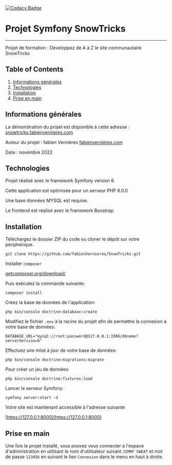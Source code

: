 [![Codacy Badge](https://app.codacy.com/project/badge/Grade/bdf55bf93b1342f69e8adfaafb83eb29)](https://www.codacy.com/gh/fabienVernieres/SnowTricks/dashboard?utm_source=github.com&utm_medium=referral&utm_content=fabienVernieres/SnowTricks&utm_campaign=Badge_Grade)

# Projet Symfony SnowTricks

---

Projet de formation : Développez de A à Z le site communautaire SnowTricks

## Table of Contents

1. [Informations générales](#informations-generales)
2. [Technologies](#technologies)
3. [Installation](#installation)
4. [Prise en main](#prise-en-main)

## Informations générales

La démonstration du projet est disponible à cette adresse :
[snowtricks.fabienvernieres.com](https://snowtricks.fabienvernieres.com)

Auteur du projet : fabien Vernières
[fabienvernieres.com](https://fabienvernieres.com)

Date : novembre 2022

## Technologies

Projet réalisé avec le framework Symfony version 6.

Cette application est optimisée pour un serveur PHP 8.0.0

Une base données MYSQL est requise.

Le frontend est réalisé avec le framework Boostrap.

## Installation

Téléchargez le dossier ZIP du code ou cloner le dépôt sur votre périphérique.

```text
git clone https://github.com/fabienVernieres/SnowTricks.git
```

Installer `composer`

[getcomposer.org/download/](https://getcomposer.org/download/)

Puis exécutez la commande suivante:

```text
composer install
```

Créez la base de données de l'application:

```text
php bin/console doctrine:database:create
```

Modifiez le fichier `.env` à la racine du projet afin de permettre la connexion à votre base de données:

```text
DATABASE_URL="mysql://root:password@127.0.0.1:3306/dbname?serverVersion=8"
```

Effectuez une misé à jour de votre base de données:

```text
php bin/console doctrine:migrations:migrate
```

Pour créer un jeu de données:

```text
php bin/console doctrine:fixtures:load
```

Lancer le serveur Symfony:

```text
symfony server:start -d
```

Votre site est maintenant accessible à l'adresse suivante

[https://127.0.0.1:8000](https://127.0.0.1:8000)

## Prise en main

Une fois le projet installé, vous pouvez vous connecter à l'espace d'administration en utilisant le nom d'utilisateur suivant `JIMMY SWEAT` et mot de passe `123456` en suivant le lien `Connexion` dans le menu en haut à droite.
